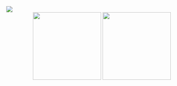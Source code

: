<img src="https://wallpaperaccess.com/full/4698675.gif" >

<div align="center">
  <img height="180em" src="https://github-readme-stats.vercel.app/api?username=riorq00&show_icons=true&theme=tokyonight&include_all_commits=true&count_private=true"/>
  <img height="180em" src="https://github-readme-stats.vercel.app/api/top-langs/?username=riorq00&layout=compact&langs_count=7&theme=tokyonight"/>
</div>

